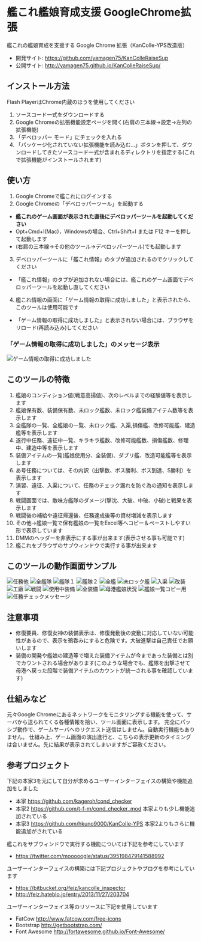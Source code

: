 # 艦これ艦娘育成支援 GoogleChrome拡張
艦これの艦娘育成を支援する Google Chrome 拡張（KanColle-YPS改造版）
* 開発サイト: https://github.com/yamagen75/KanColleRaiseSup
* 公開サイト: http://yamagen75.github.io/KanColleRaiseSup/

## インストール方法
Flash PlayerはChrome内蔵のほうを使用してください

1. ソースコード一式をダウンロードする
2. Google Chromeの拡張機能設定ページを開く(右肩の三本線→設定→左列の拡張機能)
3. 「デベロッパー モード」にチェックを入れる
4. 「パッケージ化されていない拡張機能を読み込む…」ボタンを押して、ダウンロードしてきたソースコード一式が含まれるディレクトリを指定する(これで拡張機能がインストールされます)

## 使い方
1. Google Chromeで艦これにログインする
2. Google Chromeの「デベロッパーツール」を起動する
 * **艦これのゲーム画面が表示された直後にデベロッパーツールを起動してください**
 * Opt+Cmd+I(Mac)，Windowsの場合、Ctrl+Shift+I または F12 キーを押して起動します
 * (右肩の三本線→その他のツール→デベロッパーツール)でも起動します
3. デベロッパーツールに「艦これ情報」のタブが追加されるのでクリックしてください
 * 「艦これ情報」のタブが追加されない場合には、艦これのゲーム画面でデベロッパーツールを起動し直してください
4. 艦これ情報の画面に「ゲーム情報の取得に成功しました」と表示されたら、このツールは使用可能です
 * 「ゲーム情報の取得に成功しました」と表示されない場合には、ブラウザをリロード(再読み込み)してください

### 「ゲーム情報の取得に成功しました」のメッセージ表示
![ゲーム情報の取得に成功しました](http://yamagen75.github.io/KanColleRaiseSup/SS/01.png)

## このツールの特徴
1. 艦娘のコンディション値(戦意高揚値)、次のレベルまでの経験値等を表示します
2. 艦娘保有数、装備保有数、未ロック艦数、未ロック艦装備アイテム数等を表示します
3. 全艦隊の一覧、全艦娘の一覧、未ロック艦、入渠,損傷艦、改修可能艦、建造艦等を表示します
4. 遂行中任務、遠征中一覧、キラキラ艦数、改修可能艦数、損傷艦数、修理中、建造中等を表示します
5. 装備アイテムの一覧(艦娘使用分、全装備)、ダブリ艦、改造可能艦等を表示します
6. あ号任務については、その内訳（出撃数、ボス勝利、ボス到達、S勝利）を表示します
7. 演習、遠征、入渠について、任務のチェック漏れを防ぐ為の通知を表示します
8. 戦闘画面では、敵味方艦隊のダメージ(撃沈、大破、中破、小破)と戦果を表示します
9. 戦闘後の補給や遠征帰還後、任務達成後等の資材増減を表示します
10. その他→艦娘一覧で保有艦娘の一覧をExcel等へコピー＆ペーストしやすい形で表示しています
11. DMMのヘッダーを非表示にする事が出来ます(表示させる事も可能です)
12. 艦これをブラウザのサブウィンドウで実行する事が出来ます

## このツールの動作画面サンプル
![任務他](http://yamagen75.github.io/KanColleRaiseSup/SS/02.png)
![全艦隊](http://yamagen75.github.io/KanColleRaiseSup/SS/03.png)
![艦隊１](http://yamagen75.github.io/KanColleRaiseSup/SS/04.png)
![艦隊２](http://yamagen75.github.io/KanColleRaiseSup/SS/05.png)
![全艦](http://yamagen75.github.io/KanColleRaiseSup/SS/06.png)
![未ロック艦](http://yamagen75.github.io/KanColleRaiseSup/SS/07.png)
![入渠](http://yamagen75.github.io/KanColleRaiseSup/SS/08.png)
![改装](http://yamagen75.github.io/KanColleRaiseSup/SS/09.png)
![工廠](http://yamagen75.github.io/KanColleRaiseSup/SS/10.png)
![戦闘](http://yamagen75.github.io/KanColleRaiseSup/SS/11.png)
![使用中装備](http://yamagen75.github.io/KanColleRaiseSup/SS/12.png)
![全装備](http://yamagen75.github.io/KanColleRaiseSup/SS/13.png)
![母港艦娘状況](http://yamagen75.github.io/KanColleRaiseSup/SS/14.png)
![艦娘一覧コピー用](http://yamagen75.github.io/KanColleRaiseSup/SS/15.png)
![任務チェックメッセージ](http://yamagen75.github.io/KanColleRaiseSup/SS/16.png)

## 注意事項
* 修復要員、修復女神の装備表示は、修復発動後の変動に対応していない可能性があるので、表示を鵜呑みにすると危険です。大破進撃は自己責任でお願いします
* 装備の開発や艦娘の建造等で増えた装備アイテムが今まであった装備とは別でカウントされる場合があります(このような場合でも、艦隊を出撃させて母港へ戻った段階で装備アイテムのカウントが統一される事を確認しています)

## 仕組みなど
元々Google Chromeにあるネットワークをモニタリングする機能を使って、サーバから送られてくる各種情報を拾い、ツール画面に表示します。
完全にパッシブ動作で、ゲームサーバへのリクエスト送信はしません。自動実行機能もありません。
仕組み上、ゲーム画面の演出進行と、こちらの表示更新のタイミングは合いません。先に結果が表示されてしまいますがご容赦ください。

## 参考プロジェクト
下記の本家3を元にして自分が求めるユーザーインターフェイスの構築や機能追加をしました
* 本家  https://github.com/kageroh/cond_checker
* 本家2 https://github.com/t-f-m/cond_checker_mod 本家よりも少し機能追加されている
* 本家3 https://github.com/hkuno9000/KanColle-YPS 本家2よりもさらに機能追加がされている

艦これをサブウィンドウで実行する機能については下記を参考にしています
* https://twitter.com/mooooogle/status/395198479141588992

ユーザーインターフェイスの構築には下記プロジェクトやブログを参考にしています
* https://bitbucket.org/feiz/kancolle_inspector
* http://feiz.hateblo.jp/entry/2013/11/27/203704

ユーザーインターフェイス等のリソースに下記を使用しています
* FatCow http://www.fatcow.com/free-icons
* Bootstrap http://getbootstrap.com/
* Font Awesome http://fortawesome.github.io/Font-Awesome/

